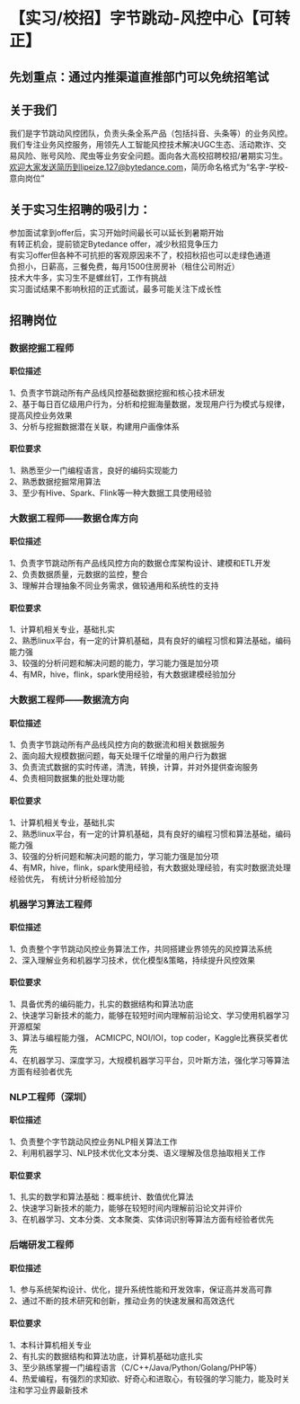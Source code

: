 # 【实习/校招】字节跳动-风控中心【可转正】
## 先划重点：通过内推渠道直推部门可以免统招笔试

## 关于我们
我们是字节跳动风控团队，负责头条全系产品（包括抖音、头条等）的业务风控。我们专注业务风控服务，用领先人工智能风控技术解决UGC生态、活动欺诈、交易风险、账号风险、爬虫等业务安全问题。面向各大高校招聘校招/暑期实习生。欢迎大家发送简历到lipeize.127@bytedance.com，简历命名格式为“名字-学校-意向岗位”

## 关于实习生招聘的吸引力：
参加面试拿到offer后，实习开始时间最长可以延长到暑期开始<br/>
有转正机会，提前锁定Bytedance offer，减少秋招竞争压力<br/>
有实习offer但各种不可抗拒的客观原因来不了，校招秋招也可以走绿色通道<br/>
负担小，日薪高，三餐免费，每月1500住房房补（租住公司附近）<br/>
技术大牛多，实习生不是螺丝钉，工作有挑战<br/>
实习面试结果不影响秋招的正式面试，最多可能关注下成长性<br/>

## 招聘岗位

### 数据挖掘工程师
#### 职位描述
1、负责字节跳动所有产品线风控基础数据挖掘和核心技术研发<br/>
2、基于每日百亿级用户行为，分析和挖掘海量数据，发现用户行为模式与规律，提高风控业务效果<br/>
3、分析与挖掘数据潜在关联，构建用户画像体系<br/>
#### 职位要求
1、熟悉至少一门编程语言，良好的编码实现能力<br/>
2、熟悉数据挖掘常用算法<br/>
3、至少有Hive、Spark、Flink等一种大数据工具使用经验<br/>

### 大数据工程师——数据仓库方向
#### 职位描述
1、负责字节跳动所有产品线风控方向的数据仓库架构设计、建模和ETL开发<br/>
2、负责数据质量，元数据的监控，整合<br/>
3、理解并合理抽象不同业务需求，做较通用和系统性的支持<br/>
#### 职位要求
1、计算机相关专业，基础扎实<br/>
2、熟悉linux平台，有一定的计算机基础，具有良好的编程习惯和算法基础，编码能力强<br/>
3、较强的分析问题和解决问题的能力，学习能力强是加分项<br/>
4、有MR，hive，flink，spark使用经验，有大数据建模经验加分<br/>

### 大数据工程师——数据流方向
#### 职位描述
1、负责字节跳动所有产品线风控方向的数据流和相关数据服务<br/>
2、面向超大规模数据问题，每天处理千亿增量的用户行为数据<br/>
3、负责流式数据的实时传递，清洗，转换，计算，并对外提供查询服务<br/>
4、负责相同数据集的批处理功能<br/>
#### 职位要求
1、计算机相关专业，基础扎实<br/>
2、熟悉linux平台，有一定的计算机基础，具有良好的编程习惯和算法基础，编码能力强<br/>
3、较强的分析问题和解决问题的能力，学习能力强是加分项<br/>
4、有MR，hive，flink，spark使用经验，有大数据处理经验，有实时数据流处理经验优先， 有统计分析经验加分<br/>

### 机器学习算法工程师
#### 职位描述
1、负责整个字节跳动风控业务算法工作，共同搭建业界领先的风控算法系统<br/>
2、深入理解业务和机器学习技术，优化模型&策略，持续提升风控效果<br/>
#### 职位要求
1、具备优秀的编码能力，扎实的数据结构和算法功底<br/>
2、快速学习新技术的能力，能够在较短时间内理解前沿论文、学习使用机器学习开源框架<br/>
3、算法与编程能力强， ACMICPC, NOI/IOI，top coder，Kaggle比赛获奖者优先<br/>
4、在机器学习、深度学习，大规模机器学习平台，贝叶斯方法，强化学习等算法方面有经验者优先<br/>

### NLP工程师（深圳）
#### 职位描述
1、负责整个字节跳动风控业务NLP相关算法工作<br/>
2、利用机器学习、NLP技术优化文本分类、语义理解及信息抽取相关工作<br/>
#### 职位要求
1、扎实的数学和算法基础：概率统计、数值优化算法<br/>
2、快速学习新技术的能力，能够在较短时间内理解前沿论文并评价<br/>
3、在机器学习、文本分类、文本聚类、实体词识别等算法方面有经验者优先<br/>

### 后端研发工程师
#### 职位描述
1、参与系统架构设计、优化，提升系统性能和开发效率，保证高并发高可靠<br/>
2、通过不断的技术研究和创新，推动业务的快速发展和高效迭代<br/>
#### 职位要求
1、本科计算机相关专业<br/>
2、有扎实的数据结构和算法功底，计算机基础功底扎实<br/>
3、至少熟练掌握一门编程语言（C/C++/Java/Python/Golang/PHP等）<br/>
4、热爱编程，有强烈的求知欲、好奇心和进取心，有较强的学习能力，能及时关注和学习业界最新技术<br/>
